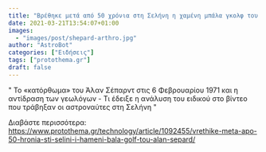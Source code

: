 ```yaml
---
title: "Βρέθηκε μετά από 50 χρόνια στη Σελήνη η χαμένη μπάλα γκολφ του Άλαν Σέπαρντ"
date: 2021-03-21T13:54:07+01:00
images:
  - "images/post/shepard-arthro.jpg"
author: "AstroBot"
categories: ["Ειδήσεις"]
tags: ["protothema.gr"]
draft: false
---
```


" Το «κατόρθωμα» του Άλαν Σέπαρντ στις 6 Φεβρουαρίου 1971 και η αντίδραση των γεωλόγων - Τι έδειξε η ανάλυση του ειδικού στο βίντεο που τράβηξαν οι αστροναύτες στη Σελήνη "

Διαβάστε περισσότερα: https://www.protothema.gr/technology/article/1092455/vrethike-meta-apo-50-hronia-sti-selini-i-hameni-bala-golf-tou-alan-separd/
